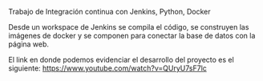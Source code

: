 Trabajo de Integración continua con Jenkins, Python, Docker

Desde un workspace de Jenkins se compila el código, se construyen las imágenes de docker y se componen para conectar la base de datos con la página web.

El link en donde podemos evidenciar el desarrollo del proyecto es el siguiente: https://www.youtube.com/watch?v=QUryU7sF7lc

